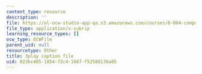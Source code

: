 ```yaml
---
content_type: resource
description: ''
file: https://ol-ocw-studio-app-qa.s3.amazonaws.com/courses/6-004-computation-structures-spring-2017/023bc485185472c41667f52588136a05_uh5zxZCp70c.srt
file_type: application/x-subrip
learning_resource_types: []
ocw_type: OCWFile
parent_uid: null
resourcetype: Other
title: 3play caption file
uid: 023bc485-1854-72c4-1667-f52588136a05
---
```

